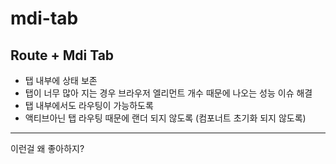 # mdi-tab

## Route + Mdi Tab

* 탭 내부에 상태 보존
* 탭이 너무 많아 지는 경우 브라우저 엘리먼트 개수 때문에 나오는 성능 이슈 해결
* 탭 내부에서도 라우팅이 가능하도록 
* 액티브아닌 탭 라우팅 때문에 랜더 되지 않도록 (컴포너트 초기화 되지 않도록)

- - -
이런걸 왜 좋아하지?
